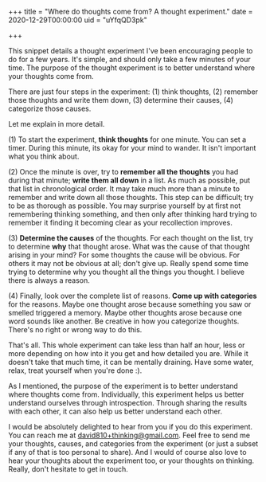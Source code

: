 +++
title = "Where do thoughts come from? A thought experiment."
date = 2020-12-29T00:00:00
uid = "uYfqQD3pk"

+++

This snippet details a thought experiment I've been encouraging people to do for a few years. It's simple, and should only take a few minutes of your time. The purpose of the thought experiment is to better understand where your thoughts come from.

There are just four steps in the experiment: (1) think thoughts, (2) remember those thoughts and write them down, (3) determine their causes, (4) categorize those causes.

Let me explain in more detail.

(1) To start the experiment, **think thoughts** for one minute. You can set a timer. During this minute, its okay for your mind to wander. It isn't important what you think about.

(2) Once the minute is over, try to **remember all the thoughts** you had during that minute; __write them all down__ in a list. As much as possible, put that list in chronological order. It may take much more than a minute to remember and write down all those thoughts. This step can be difficult; try to be as thorough as possible. You may surprise yourself by at first not remembering thinking something, and then only after thinking hard trying to remember it finding it becoming clear as your recollection improves.

(3) **Determine the causes** of the thoughts. For each thought on the list, try to determine __why__ that thought arose. What was the cause of that thought arising in your mind? For some thoughts the cause will be obvious. For others it may not be obvious at all; don't give up. Really spend some time trying to determine why you thought all the things you thought. I believe there is always a reason.

(4) Finally, look over the complete list of reasons. **Come up with categories** for the reasons. Maybe one thought arose because something you saw or smelled triggered a memory. Maybe other thoughts arose because one word sounds like another. Be creative in how you categorize thoughts. There's no right or wrong way to do this.

That's all. This whole experiment can take less than half an hour, less or more depending on how into it you get and how detailed you are. While it doesn't take that much time, it can be mentally draining. Have some water, relax, treat yourself when you're done :).

As I mentioned, the purpose of the experiment is to better understand where thoughts come from. Individually, this experiment helps us better understand ourselves through introspection. Through sharing the results with each other, it can also help us better understand each other.

I would be absolutely delighted to hear from you if you do this experiment. You can reach me at [david810+thinking@gmail.com](mailto:david810+thinking@gmail.com). Feel free to send me your thoughts, causes, and categories from the experiment (or just a subset if any of that is too personal to share). And I would of course also love to hear your thoughts about the experiment too, or your thoughts on thinking. Really, don't hesitate to get in touch.
